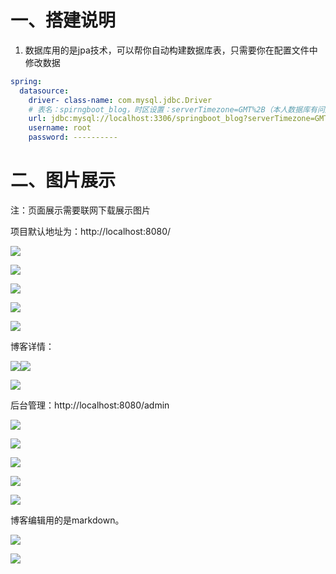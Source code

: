 # 一、搭建说明

1. 数据库用的是jpa技术，可以帮你自动构建数据库表，只需要你在配置文件中修改数据

```yml
spring:
  datasource:
    driver- class-name: com.mysql.jdbc.Driver
    # 表名：spirngboot_blog，时区设置：serverTimezone=GMT%2B（本人数据库有问题，需要加上时区设置）
    url: jdbc:mysql://localhost:3306/springboot_blog?serverTimezone=GMT%2B8&useUnicode=true&characterEncoding=utf-8
    username: root
    password: ----------
```

# 二、图片展示

注：页面展示需要联网下载展示图片

项目默认地址为：http://localhost:8080/

![](images\主页面.png)



![](images/分类.png)



![](images/标签.png)



![](images/归档.png)



![](images/关于我.png)



博客详情：

![](images/博客详情1.png)![](images/博客详情2.png)

![](images/博客详情3.png)



后台管理：http://localhost:8080/admin

![](images/登录.png)



![](images/后台.png)



![](images/博客.png)



![](images/分类管理.png)



![](images/标签管理.png)



博客编辑用的是markdown。

![](images/博客编辑1.png)

![](images/博客编辑2.png)